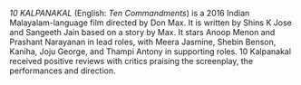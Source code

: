_10 KALPANAKAL_ (English: _Ten Commandments_) is a 2016 Indian Malayalam-language film directed by Don Max. It is written by Shins K Jose and Sangeeth Jain based on a story by Max. It stars Anoop Menon and Prashant Narayanan in lead roles, with Meera Jasmine, Shebin Benson, Kaniha, Joju George, and Thampi Antony in supporting roles. 10 Kalpanakal received positive reviews with critics praising the screenplay, the performances and direction.
